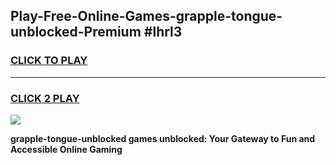
## Play-Free-Online-Games-grapple-tongue-unblocked-Premium #lhrl3
<h3>
<a href="https://premium.freeplayer.one?title=grapple-tongue-unblocked&ref=8M">CLICK TO PLAY</a></h3>
<hr>

<h3>
<a href="https://premium.freeplayer.one?title=grapple-tongue-unblocked&ref=8M">CLICK 2 PLAY</a>
  
</h3>

<a href="https://premium.freeplayer.one?title=grapple-tongue-unblocked&ref=8M"><img src="https://clearcache.store/games.png"></a>


**grapple-tongue-unblocked games unblocked: Your Gateway to Fun and Accessible Online Gaming**
